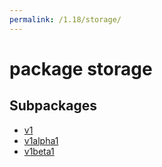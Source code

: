 ```yaml
---
permalink: /1.18/storage/
---
```


# package storage



## Subpackages

* [v1](storage-v1.md)
* [v1alpha1](storage-v1alpha1.md)
* [v1beta1](storage-v1beta1.md)